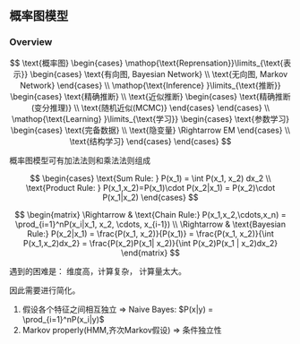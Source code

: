 ## 概率图模型

### Overview

$$
\text{概率图}
\begin{cases}
\mathop{\text{Reprensation}}\limits_{\text{表示}}
    \begin{cases} 
        \text{有向图, Bayesian Network} \\
        \text{无向图, Markov Network} 
    \end{cases} \\
\mathop{\text{Inference} }\limits_{\text{推断}}
    \begin{cases} 
        \text{精确推断} \\
        \text{近似推断} 
            \begin{cases}
                \text{精确推断(变分推理)} \\
                \text{随机近似(MCMC)} 
            \end{cases}
    \end{cases} \\
\mathop{\text{Learning} }\limits_{\text{学习}}
\begin{cases} 
    \text{参数学习} 
            \begin{cases}
                \text{完备数据} \\
                \text{隐变量} \Rightarrow EM 
            \end{cases}
            \\
    \text{结构学习} 
\end{cases} 
\end{cases}
$$

概率图模型可有加法法则和乘法法则组成

$$
\begin{cases}
\text{Sum Rule: } P(x_1) = \int P(x_1, x_2) dx_2 \\
\text{Product Rule: } P(x_1,x_2)=P(x_1)\cdot P(x_2|x_1) = P(x_2)\cdot P(x_1|x_2) 
\end{cases} 
$$

$$
\begin{matrix}
\Rightarrow & \text{Chain Rule:} P(x_1,x_2,\cdots,x_n) = \prod_{i=1}^nP(x_i|x_1, x_2, \cdots, x_{i-1}) \\
\Rightarrow & \text{Bayesian Rule:} P(x_2|x_1) = \frac{P(x_1, x_2)}{P(x_1)} = \frac{P(x_1, x_2)}{\int P(x_1,x_2)dx_2} = \frac{P(x_2)P(x_1| x_2)}{\int P(x_2)P(x_1 | x_2)dx_2}
\end{matrix}
$$

遇到的困难是： 维度高，计算复杂， 计算量太大。

因此需要进行简化。

1. 假设各个特征之间相互独立 $\Rightarrow$ Naive Bayes: $P(x|y) = \prod_{i=1}^nP(x_i|y)$
2. Markov properly(HMM,齐次Markov假设) $\Rightarrow$ 条件独立性
